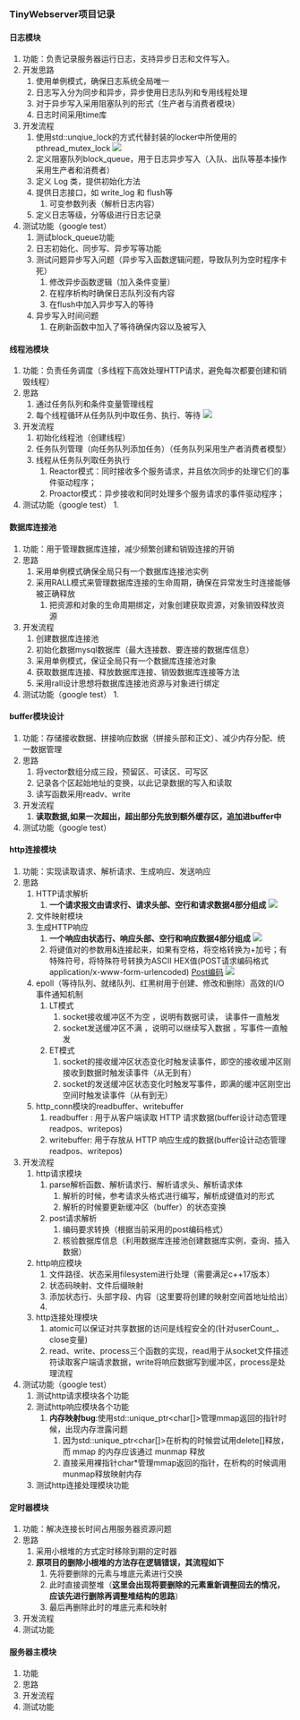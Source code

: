 ### TinyWebserver项目记录
#### 日志模块
1. 功能：负责记录服务器运行日志，支持异步日志和文件写入。
2. 开发思路
   1. 使用单例模式，确保日志系统全局唯一
   2. 日志写入分为同步和异步，异步使用日志队列和专用线程处理
   3. 对于异步写入采用阻塞队列的形式（生产者与消费者模块）
   4. 日志时间采用time库
3. 开发流程
   1. 使用std::unqiue_lock的方式代替封装的locker中所使用的pthread_mutex_lock
   ![](./img/locker.png)
   2. 定义阻塞队列block_queue，用于日志异步写入（入队、出队等基本操作采用生产者和消费者）
   3. 定义 Log 类，提供初始化方法
   4. 提供日志接口，如 write_log 和 flush等
      1. 可变参数列表（解析日志内容）
   5. 定义日志等级，分等级进行日志记录
4. 测试功能（google test）
   1. 测试block_queue功能
   2. 日志初始化、同步写、异步写等功能
   3. 测试问题异步写入问题（异步写入函数逻辑问题，导致队列为空时程序卡死）
      1. 修改异步函数逻辑（加入条件变量）
      2. 在程序析构时确保日志队列没有内容
      3. 在flush中加入异步写入的等待
   4. 异步写入时间问题
      1. 在刷新函数中加入了等待确保内容以及被写入

#### 线程池模块
1. 功能：负责任务调度（多线程下高效处理HTTP请求，避免每次都要创建和销毁线程）
2. 思路
   1. 通过任务队列和条件变量管理线程
   2. 每个线程循环从任务队列中取任务、执行、等待
   ![](./img/thread.png)
3. 开发流程
   1. 初始化线程池（创建线程）
   2. 任务队列管理（向任务队列添加任务）（任务队列采用生产者消费者模型）
   3. 线程从任务队列取任务执行
      1. Reactor模式：同时接收多个服务请求，并且依次同步的处理它们的事件驱动程序；
      2. Proactor模式：异步接收和同时处理多个服务请求的事件驱动程序；
4. 测试功能（google test）
   1. 

#### 数据库连接池
1. 功能：用于管理数据库连接，减少频繁创建和销毁连接的开销
2. 思路
   1. 采用单例模式确保全局只有一个数据库连接池实例
   2. 采用RALL模式来管理数据库连接的生命周期，确保在异常发生时连接能够被正确释放
      1. 把资源和对象的生命周期绑定，对象创建获取资源，对象销毁释放资源
3. 开发流程
   1. 创建数据库连接池
   2. 初始化数据mysql数据库（最大连接数、要连接的数据库信息）
   3. 采用单例模式，保证全局只有一个数据库连接池对象
   4. 获取数据库连接、释放数据库连接、销毁数据库连接等方法
   5. 采用rall设计思想将数据库连接池资源与对象进行绑定
4. 测试功能（google test）
   1. 

#### buffer模块设计
1. 功能：存储接收数据、拼接响应数据（拼接头部和正文）、减少内存分配、统一数据管理
2. 思路
   1. 将vector数组分成三段，预留区、可读区、可写区
   2. 记录各个区起始地址的变换，以此记录数据的写入和读取
   3. 读写函数采用readv、write
3. 开发流程
   1. **读取数据,如果一次超出，超出部分先放到额外缓存区，追加进buffer中**
4. 测试功能（google test）


#### http连接模块
1. 功能：实现读取请求、解析请求、生成响应、发送响应
2. 思路
   1. HTTP请求解析
      1. **一个请求报文由请求行、请求头部、空行和请求数据4部分组成**
      ![](./img/http_request.png)
   2. 文件映射模块
   3. 生成HTTP响应
      1. **一个响应由状态行、响应头部、空行和响应数据4部分组成**
      ![](./img/http_response.png)
      2. 将键值对的参数用&连接起来，如果有空格，将空格转换为+加号；有特殊符号，将特殊符号转换为ASCII HEX值(POST请求编码格式 application/x-www-form-urlencoded)
      [Post编码](https://blog.csdn.net/u013258447/article/details/101107743)
      ![](./img/post_code.png)
   4. epoll（等待队列、就绪队列、红黑树用于创建、修改和删除）高效的I/O事件通知机制
      1. LT模式
         1. socket接收缓冲区不为空 ，说明有数据可读， 读事件一直触发
         2. socket发送缓冲区不满 ，说明可以继续写入数据 ，写事件一直触发
      2. ET模式
         1. socket的接收缓冲区状态变化时触发读事件，即空的接收缓冲区刚接收到数据时触发读事件（从无到有）
         2. socket的发送缓冲区状态变化时触发写事件，即满的缓冲区刚空出空间时触发读事件（从有到无）
   5. http_conn模块的readbuffer、writebuffer
      1. readbuffer : 用于从客户端读取 HTTP 请求数据(buffer设计动态管理readpos、writepos)
      2. writebuffer: 用于存放从 HTTP 响应生成的数据(buffer设计动态管理readpos、writepos)
3. 开发流程
   1. http请求模块
      1. parse解析函数、解析请求行、解析请求头、解析请求体
         1. 解析的时候，参考请求头格式进行编写，解析成键值对的形式
         2. 解析的时候要更新缓冲区（buffer）的状态变换
      2. post请求解析
         1. 编码要求转换（根据当前采用的post编码格式）
         2. 核验数据库信息（利用数据库连接池创建数据库实例，查询、插入数据）
   2. http响应模块
      1. 文件路径、状态采用filesystem进行处理（需要满足c++17版本）
      2. 状态码映射、文件后缀映射
      3. 添加状态行、头部字段、内容（这里要将创建的映射空间首地址给出）
      4. 
   3. http连接处理模块
      1. atomic可以保证对共享数据的访问是线程安全的(针对userCount_、close变量)
      2. read、write、process三个函数的实现，read用于从socket文件描述符读取客户端请求数据，write将响应数据写到缓冲区，process是处理流程
4. 测试功能（google test）
   1. 测试http请求模块各个功能
   2. 测试http响应模块各个功能
      1. **内存映射bug**:使用std::unique_ptr<char[]>管理mmap返回的指针时候，出现内存泄露问题
         1. 因为std::unique_ptr<char[]>在析构的时候尝试用delete[]释放，而 mmap 的内存应该通过 munmap 释放
         2. 直接采用裸指针char*管理mmap返回的指针，在析构的时候调用munmap释放映射内存
   3. 测试http连接处理模块功能

#### 定时器模块
1. 功能：解决连接长时间占用服务器资源问题
2. 思路
   1. 采用小根堆的方式定时移除到期的定时器
   2. **原项目的删除小根堆的方法存在逻辑错误，其流程如下**
      1. 先将要删除的元素与堆底元素进行交换
      2. 此时直接调整堆（**这里会出现将要删除的元素重新调整回去的情况，应该先进行删除再调整堆结构的思路**）
      3. 最后再删除此时的堆底元素和映射
3. 开发流程
4. 测试功能

#### 服务器主模块
1. 功能
2. 思路
3. 开发流程
4. 测试功能